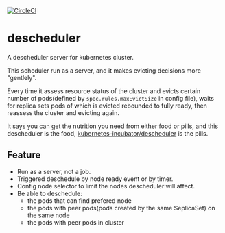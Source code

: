 [![CircleCI](https://circleci.com/gh/lentil1016/descheduler.svg?style=svg)](https://circleci.com/gh/lentil1016/descheduler)

# descheduler
A descheduler server for kubernetes cluster. 

This scheduler run as a server, and it makes evicting decisions more "gentlely". 

Every time it assess resource status of the cluster and evicts certain number of pods(defined by `spec.rules.maxEvictSize` in config file),  waits for replica sets pods of which is evicted rebounded to fully ready, then reassess the cluster and evicting again.

It says you can get the nutrition you need from either food or pills, and this descheduler is the food, [kubernetes-incubator/descheduler](https://github.com/kubernetes-incubator/descheduler) is the pills.

## Feature

- Run as a server, not a job.
- Triggered deschedule by node ready event or by timer.
- Config node selector to limit the nodes descheduler will affect.
- Be able to deschedule:
  - the pods that can find prefered node
  - the pods with peer pods(pods created by the same SeplicaSet) on the same node
  - the pods with peer pods in cluster
